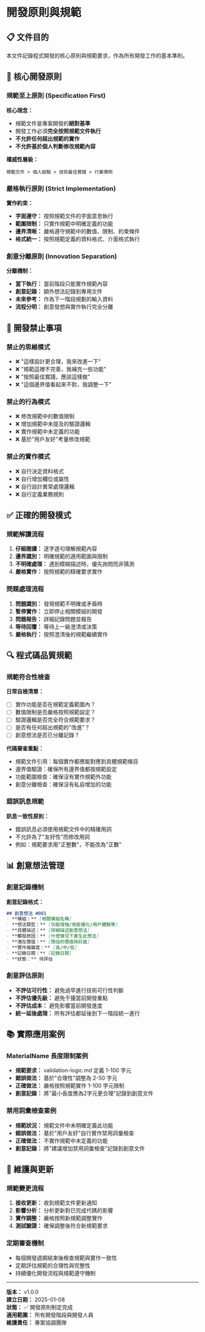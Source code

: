# 開發原則與規範

## 📋 文件目的

本文件記錄程式開發的核心原則與規範要求，作為所有開發工作的基本準則。

## 🎯 核心開發原則

### **規範至上原則 (Specification First)**

**核心理念：**
- 規範文件是專案開發的**絕對基準**
- 開發工作必須**完全按照規範文件執行**
- **不允許任何超出規範的實作**
- **不允許基於個人判斷修改規範內容**

**權威性層級：**
```
規範文件 > 個人經驗 > 技術最佳實踐 > 行業慣例
```

### **嚴格執行原則 (Strict Implementation)**

**實作約束：**
- **字面遵守：** 按照規範文件的字面意思執行
- **範圍限制：** 只實作規範中明確定義的功能
- **邊界清晰：** 嚴格遵守規範中的數值、限制、約束條件
- **格式統一：** 按照規範定義的資料格式、介面格式執行

### **創意分離原則 (Innovation Separation)**

**分離機制：**
- **當下執行：** 當前階段只能實作規範內容
- **創意記錄：** 額外想法記錄到專用文件
- **未來參考：** 作為下一階段規劃的輸入資料
- **流程分明：** 創意發想與實作執行完全分離

## 🚫 開發禁止事項

### **禁止的思維模式**
- ❌ "這樣設計更合理，我來改進一下"
- ❌ "規範這裡不完善，我補充一些功能"
- ❌ "按照最佳實踐，應該這樣做"
- ❌ "這個邊界值看起來不對，我調整一下"

### **禁止的行為模式**
- ❌ 修改規範中的數值限制
- ❌ 增加規範中未提及的驗證邏輯
- ❌ 實作規範中未定義的功能
- ❌ 基於"用戶友好"考量修改規範

### **禁止的實作模式**
- ❌ 自行決定資料格式
- ❌ 自行增加欄位或屬性
- ❌ 自行設計異常處理邏輯
- ❌ 自行定義業務規則

## ✅ 正確的開發模式

### **規範解讀流程**
1. **仔細閱讀：** 逐字逐句理解規範內容
2. **邊界識別：** 明確規範的適用範圍與限制
3. **不明確處理：** 遇到模糊描述時，優先詢問而非猜測
4. **嚴格實作：** 按照規範的精確要求實作

### **問題處理流程**
1. **問題識別：** 發現規範不明確或矛盾時
2. **暫停實作：** 立即停止相關模組的開發
3. **問題報告：** 詳細記錄問題並報告
4. **等待回覆：** 等待上一級澄清或決策
5. **嚴格執行：** 按照澄清後的規範繼續實作

## 🔍 程式碼品質規範

### **規範符合性檢查**

**日常自檢清單：**
- [ ] 實作功能是否在規範定義範圍內？
- [ ] 數值限制是否嚴格按照規範設定？
- [ ] 驗證邏輯是否完全符合規範要求？
- [ ] 是否有任何超出規範的"改進"？
- [ ] 創意想法是否已分離記錄？

**代碼審查重點：**
- 規範文件引用：每個實作都應能對應到具體規範條目
- 邊界值驗證：確保所有邊界值都按規範設定
- 功能範圍檢查：確保沒有實作規範外功能
- 創意分離檢查：確保沒有私自增加的功能

### **錯誤訊息規範**

**訊息一致性原則：**
- 錯誤訊息必須使用規範文件中的精確用詞
- 不允許為了"友好性"而修改用詞
- 例如：規範要求用"正整數"，不能改為"正數"

## 📊 創意想法管理

### **創意記錄機制**

**創意記錄格式：**
```markdown
## 創意想法 #001
- **模組：** [相關模組名稱]
- **想法類型：** [功能增強/效能優化/用戶體驗等]
- **具體描述：** [詳細描述創意想法]
- **觸發原因：** [什麼情況下產生此想法]
- **潛在價值：** [預估的價值與好處]
- **實作複雜度：** [高/中/低]
- **記錄日期：** [記錄日期]
- **狀態：** 待評估
```

### **創意評估原則**
- **不評估可行性：** 避免過早進行技術可行性判斷
- **不評估優先級：** 避免干擾當前開發重點
- **不評估成本：** 避免影響當前開發進度
- **統一延後處理：** 所有評估都延後到下一階段統一進行

## 📚 實際應用案例

### **MaterialName 長度限制案例**
- **規範要求：** validation-logic.md 定義 1-100 字元
- **錯誤做法：** 基於"合理性"調整為 2-50 字元
- **正確做法：** 嚴格按照規範實作 1-100 字元限制
- **創意記錄：** 將"最小長度應為2字元更合理"記錄到創意文件

### **禁用詞彙檢查案例**
- **規範狀況：** 規範文件中未明確定義此功能
- **錯誤做法：** 基於"用戶友好"自行實作禁用詞彙檢查
- **正確做法：** 不實作規範中未定義的功能
- **創意記錄：** 將"建議增加禁用詞彙檢查"記錄到創意文件

## 🔄 維護與更新

### **規範變更流程**
1. **接收更新：** 收到規範文件更新通知
2. **影響分析：** 分析更新對已完成代碼的影響
3. **實作調整：** 嚴格按照新規範調整實作
4. **測試驗證：** 確保調整後符合新規範要求

### **定期審查機制**
- 每個開發週期結束後檢查規範與實作一致性
- 定期評估規範的合理性與完整性
- 持續優化開發流程與規範遵守機制

---

**版本：** v1.0.0  
**建立日期：** 2025-01-08  
**狀態：** ✅ 開發原則制定完成  
**適用範圍：** 所有開發階段與開發人員  
**維護責任：** 專案協調團隊
